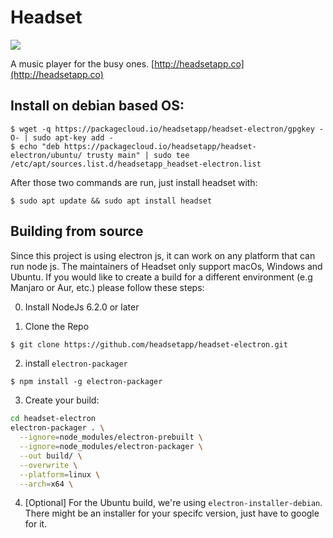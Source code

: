 # Headset
![](https://travis-ci.org/headsetapp/headset-electron.svg?branch=master)

A music player for the busy ones. [http://headsetapp.co](http://headsetapp.co)

## Install on debian based OS:
```
$ wget -q https://packagecloud.io/headsetapp/headset-electron/gpgkey -O- | sudo apt-key add -
$ echo "deb https://packagecloud.io/headsetapp/headset-electron/ubuntu/ trusty main" | sudo tee /etc/apt/sources.list.d/headsetapp_headset-electron.list
```

After those two commands are run, just install headset with:

```
$ sudo apt update && sudo apt install headset
```

## Building from source

Since this project is using electron js, it can work on any platform that can run node js. The maintainers of Headset only support macOs, Windows and Ubuntu. If you would like to create a build for a different environment (e.g Manjaro or Aur, etc.) please follow these steps:

0. Install NodeJs 6.2.0 or later

1. Clone the Repo
```bash
$ git clone https://github.com/headsetapp/headset-electron.git
```
2. install `electron-packager`
```
$ npm install -g electron-packager
```
3. Create your build:
```bash
cd headset-electron
electron-packager . \
  --ignore=node_modules/electron-prebuilt \
  --ignore=node_modules/electron-packager \
  --out build/ \
  --overwrite \
  --platform=linux \
  --arch=x64 \
```
4. [Optional] For the Ubuntu build, we're using `electron-installer-debian`. There might be an installer for your specifc version, just have to google for it.
